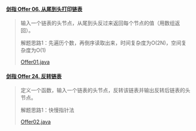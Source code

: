 #### [剑指 Offer 06. 从尾到头打印链表](https://leetcode-cn.com/problems/cong-wei-dao-tou-da-yin-lian-biao-lcof/)

> 输入一个链表的头节点，从尾到头反过来返回每个节点的值（用数组返回）。
>
> 解题思路1：先遍历个数，再倒序读取出来，时间复杂度为O(2N)，空间复杂度为O(1)
>
> [Offer01.java](Offer01.java)

#### [剑指 Offer 24. 反转链表](https://leetcode-cn.com/problems/fan-zhuan-lian-biao-lcof/)

> 定义一个函数，输入一个链表的头节点，反转该链表并输出反转后链表的头节点。
>
> 解题思路1：快慢指针法
>
> [Offer02.java](Offer02.java)

